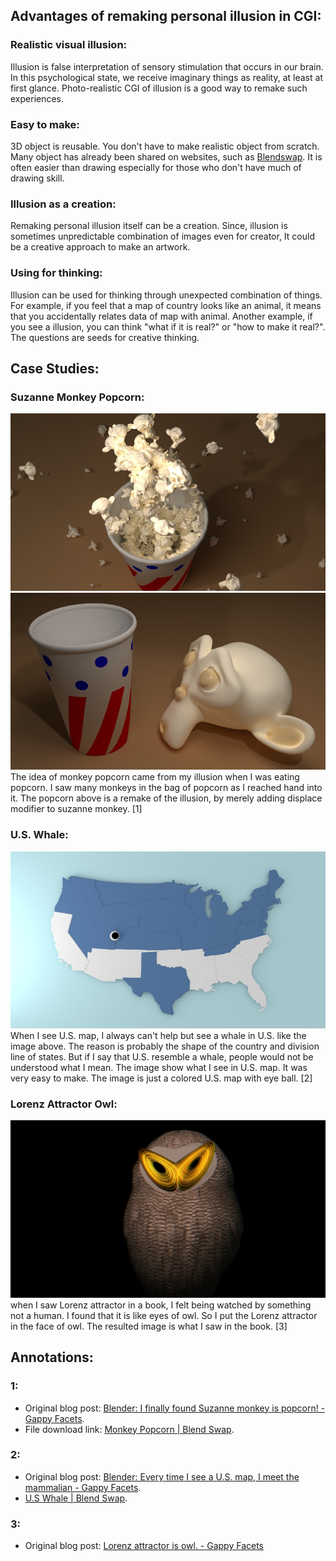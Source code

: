 ## Advantages of remaking personal illusion in CGI:

### Realistic visual illusion:

Illusion is false interpretation of sensory stimulation that occurs in our brain. In this psychological state, we receive imaginary things as reality, at least at first glance. Photo-realistic CGI of illusion is a good way to remake such experiences.

### Easy to make:

3D object is reusable. You don't have to make realistic object from scratch. Many object has already been shared on websites, such as [Blendswap](http://www.blendswap.com/blends). It is often easier than drawing especially for those who don't have much of drawing skill.

### Illusion as a creation:

Remaking personal illusion itself can be a creation. Since, illusion is sometimes unpredictable combination of images even for creator, It could be a creative approach to make an artwork.

### Using for thinking:

Illusion can be used for thinking through unexpected combination of things. For example, if you feel that a map of country looks like an animal, it means that you accidentally relates data of map with animal. Another example, if you see a illusion, you can think "what if it is real?" or "how to make it real?". The questions are seeds for creative thinking.  

## Case Studies:

### Suzanne Monkey Popcorn:

[![monkey_popcorn3_setting1_orangetile1_2](/src/chapter_02/monkey_popcorn3_setting1_orangetile1_2.jpg)](http://gappyfacets.com/2014/11/30/blender-finally-found-suzanne-monkey-popcorn/monkey_popcorn3_setting1_orangetile1_2/) [![monkey_popcorn_model2](/src/chapter_02/monkey_popcorn_model2.jpg)](http://gappyfacets.com/2014/11/30/blender-finally-found-suzanne-monkey-popcorn/monkey_popcorn_model2/) The idea of monkey popcorn came from my illusion when I was eating popcorn. I saw many monkeys in the bag of popcorn as I reached hand into it. The popcorn above is a remake of the illusion, by merely adding displace modifier to suzanne monkey. [1]  

### U.S. Whale:

[![map_us-whale1](/src/chapter_02/map_us-whale1.jpg)](http://gappyfacets.com/2015/04/22/blender-every-time-i-see-a-u-s-map-i-meet-the-mammalian/map_us-whale1/) When I see U.S. map, I always can't help but see a whale in U.S. like the image above. The reason is probably the shape of the country and division line of states. But if I say that U.S. resemble a whale, people would not be understood what I mean. The image show what I see in U.S. map. It was very easy to make. The image is just a colored U.S. map with eye ball. [2]  

### Lorenz Attractor Owl:

[![math_lorenz_owl1_1](/src/chapter_02/math_lorenz_owl1_1.jpg)](http://gappyfacets.com/2016/03/30/idea-lorenz-attractor-owl/math_lorenz_owl1_1/) when I saw Lorenz attractor in a book, I felt being watched by something not a human. I found that it is like eyes of owl. So I put the Lorenz attractor in the face of owl. The resulted image is what I saw in the book. [3]  

## Annotations:

### 1:

*   Original blog post: [Blender: I finally found Suzanne monkey is popcorn! - Gappy Facets](http://gappyfacets.com/2014/11/30/blender-finally-found-suzanne-monkey-popcorn/).
*   File download link: [Monkey Popcorn | Blend Swap](http://www.blendswap.com/blends/view/76655).

### 2:

*   Original blog post: [Blender: Every time I see a U.S. map, I meet the mammalian - Gappy Facets](http://gappyfacets.com/2015/04/22/blender-every-time-i-see-a-u-s-map-i-meet-the-mammalian/).
*   [U.S Whale | Blend Swap](http://www.blendswap.com/blends/view/80226).

### 3:

*   Original blog post: [Lorenz attractor is owl. - Gappy Facets](http://gappyfacets.com/2016/03/30/idea-lorenz-attractor-owl/)

